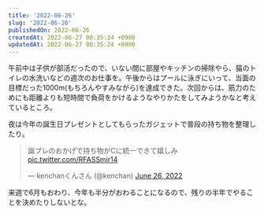 ```yaml
---
title: '2022-06-26'
slug: '2022-06-26'
publishedOn: 2022-06-26
createdAt: 2022-06-27 00:35:24 +0900
updatedAt: 2022-06-27 00:35:24 +0900
---
```

午前中は子供が部活だったので、いない間に部屋やキッチンの掃除やら、猫のトイレの水洗いなどの週次のお仕事を。午後からはプールに泳ぎにいって、当面の目標だった1000m(もちろんやすみながら)を達成できた。次回からは、筋力のためにも距離よりも短時間で負荷をかけるようなやりかたをしてみようかなと考えているところ。

夜は今年の誕生日プレゼントとしてもらったガジェットで普段の持ち物を整理したり。

<blockquote class="twitter-tweet"><p lang="ja" dir="ltr">誕プレのおかげで持ち物がCに統一できて嬉しみ <a href="https://t.co/RFASSmjr14">pic.twitter.com/RFASSmjr14</a></p>&mdash; kenchanくんさん (@kenchan) <a href="https://twitter.com/kenchan/status/1541058093681111040?ref_src=twsrc%5Etfw">June 26, 2022</a></blockquote> <script async src="https://platform.twitter.com/widgets.js" charset="utf-8"></script>

来週で6月もおわり、今年も半分がおわることになるので、残りの半年でやることを決めたりしないとな。
